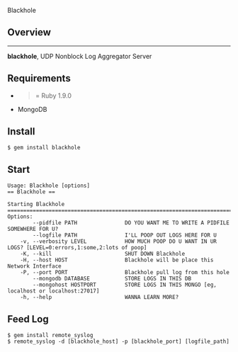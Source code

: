 Blackhole

## Overview
---
**blackhole**, UDP Nonblock Log Aggregator Server  
## Requirements
- >= Ruby 1.9.0
- MongoDB

## Install
    $ gem install blackhole
    

## Start
    Usage: Blackhole [options]
    == Blackhole ==

    Starting Blackhole
    =================================================================================
    Options:
            --pidfile PATH               DO YOU WANT ME TO WRITE A PIDFILE SOMEWHERE FOR U?
            --logfile PATH               I'LL POOP OUT LOGS HERE FOR U
        -v, --verbosity LEVEL            HOW MUCH POOP DO U WANT IN UR LOGS? [LEVEL=0:errors,1:some,2:lots of poop]
        -K, --kill                       SHUT DOWN Blackhole
        -H, --host HOST                  Blackhole will be place this Network Interface
        -P, --port PORT                  Blackhole pull log from this hole
            --mongodb DATABASE           STORE LOGS IN THIS DB
            --mongohost HOSTPORT         STORE LOGS IN THIS MONGO [eg, localhost or localhost:27017]
        -h, --help                       WANNA LEARN MORE?

## Feed Log
    $ gem install remote_syslog
    $ remote_syslog -d [blackhole_host] -p [blackhole_port] [logfile_path]

